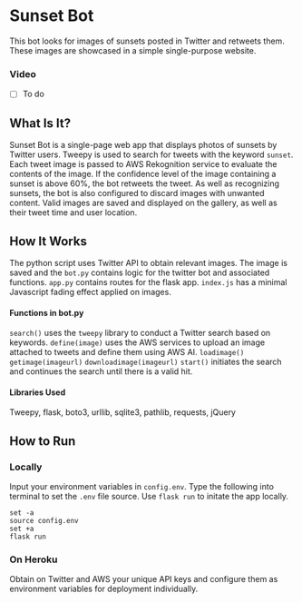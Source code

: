 # Sunset Bot
This bot looks for images of sunsets posted in Twitter and retweets them. These images are showcased in a simple single-purpose website.

### Video
- [ ] To do

## What Is It?
Sunset Bot is a single-page web app that displays photos of sunsets by Twitter users. Tweepy is used to search for tweets with the keyword `sunset`. Each tweet image is passed to AWS Rekognition service to evaluate the contents of the image. If the confidence level of the image containing a sunset is above 60%, the bot retweets the tweet. As well as recognizing sunsets, the bot is also configured to discard images with unwanted content. Valid images are saved and displayed on the gallery, as well as their tweet time and user location.

## How It Works
The python script uses Twitter API to obtain relevant images. The image is saved and the 
`bot.py` contains logic for the twitter bot and associated functions.
`app.py` contains routes for the flask app.
`index.js` has a minimal Javascript fading effect applied on images.

#### Functions in bot.py
`search()` uses the `tweepy` library to conduct a Twitter search based on keywords.
`define(image)` uses the AWS services to upload an image attached to tweets and define them using AWS AI.
`loadimage()`
`getimage(imageurl)`
`downloadimage(imageurl)`
`start()` initiates the search and continues the search until there is a valid hit.


#### Libraries Used
Tweepy, flask, boto3, urllib, sqlite3, pathlib, requests, jQuery

## How to Run 
### Locally
Input your environment variables in `config.env`. Type the following into terminal to set the `.env` file source. Use `flask run` to initate the app locally.
```
set -a
source config.env
set +a
flask run
```

### On Heroku
Obtain on Twitter and AWS your unique API keys and configure them as environment variables for deployment individually.
